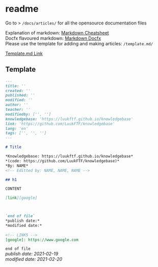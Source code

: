 # readme

Go to > `/docs/articles/` for all the opensource documentation files  

Explanation of markdown: [Markdown Cheatsheet][markdown-cheatsheet]  
Docfx flavoured markdown: [Markdown Docfx][markdown-docfx]  
Please use the template for adding and making articles: `/template.md/`   

[Template.md Link][article-template]

## Template
```md
---
title: ''
created: ''
published: ''
modified: ''
author: ''
teacher: ''
modifiedby: ['', '']
knowledgebase: 'https://luukftf.github.io/knowledgebase'
link: 'https://github.com/LuukFTF/knowledgebase'
lang: 'en'
tags: ['', '', '']
---

# Title

*Knowledgebase: https://luukftf.github.io/knowledgebase*  
*(code: https://github.com/LuukFTF/knowledgebase)*  
*By: NAME*
<!-- Editted by: NAME, NAME, NAME -->

## h1  

CONTENT  

[link][google]



`end of file`  
*publish date:*  
*modified date:*  
  
<!-- LINKS -->
[google]: https://www.google.com  
```



`end of file`  
*publish date: 2021-02-19*  
*modified date: 2021-02-20*  

<!-- LINKS -->
[markdown-cheatsheet]: https://github.com/adam-p/markdown-here/wiki/Markdown-Cheatsheet  
[markdown-docfx]: https://dotnet.github.io/docfx/spec/docfx_flavored_markdown  
[article-template]: https://github.com/LuukFTF/knowledgebase/blob/master/template.md  